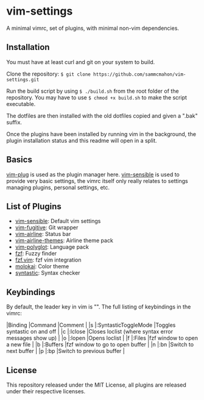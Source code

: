 # vim-settings
A minimal vimrc, set of plugins, with minimal non-vim dependencies.

## Installation
You must have at least curl and git on your system to build.

Clone the repository:
`$ git clone https://github.com/sammcmahon/vim-settings.git`

Run the build script by using `$ ./build.sh` from the root folder of the
repository. You may have to use `$ chmod +x build.sh` to make the script
executable.

The dotfiles are then installed with the old dotfiles copied and given a ".bak"
suffix.

Once the plugins have been installed by running vim in the background, the
plugin installation status and this readme will open in a split.

## Basics
[vim-plug](https://github.com/junegunn/vim-plug) is used as the plugin manager
here. [vim-sensible](https://github.com/tpope/vim-sensible) is used to provide
very basic settings, the vimrc itself only really relates to settings managing
plugins, personal settings, etc.

## List of Plugins
* [vim-sensible](https://github.com/tpope/vim-sensible): Default vim settings
* [vim-fugitive](https://github.com/tpope/vim-fugitive): Git wrapper
* [vim-airline](https://github.com/vim-airline/vim-airline): Status bar
* [vim-airline-themes](https://github.com/vim-airline/vim-airline-themes): Airline theme
  pack
* [vim-polyglot](https://github.com/sheerun/vim-polyglot): Language pack
* [fzf](https://github.com/junegunn/fzf): Fuzzy finder
* [fzf.vim](https://github.com/junegunn/fzf.vim): fzf vim integration
* [molokai](https://github.com/tomasr/molokai): Color theme
* [syntastic](https://github.com/vim-syntastic/syntastic): Syntax checker

## Keybindings
By default, the leader key in vim is "\". The full listing of keybindings in
the vimrc:

|Binding    |Command                    |Comment                                                |
|<Leader>s  |:SyntasticToggleMode<CR>   |Toggles syntastic on and off                           |
|<Leader>c  |:lclose<CR>                |Closes loclist (where syntax error messages show up)   |
|<Leader>o  |:lopen<CR>                 |Opens loclist                                          |
|<Leader>f  |:Files<CR>                 |fzf window to open a new file                          |
|<Leader>b  |:Buffers<CR>               |fzf window to go to open buffer                        |
|<Leader>n  |:bn<CR>                    |Switch to next buffer                                  |
|<Leader>p  |:bp<CR>                    |Switch to previous buffer                              |

## License
This repository released under the MIT License, all plugins are released
under their respective licenses.
